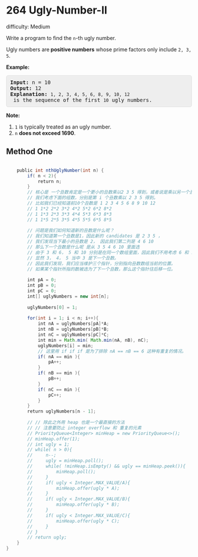 # 264 Ugly-Number-II 
 
difficulty: Medium 
 
<style>
        section pre{
          background-color: #eee;
          border: 1px solid #ddd;
          padding:10px;
          border-radius: 5px;
        }
      </style>
<section>
<div><p>Write a program to find the <code>n</code>-th ugly number.</p>
<p>Ugly numbers are<strong> positive numbers</strong> whose prime factors only include <code>2, 3, 5</code>.&nbsp;</p>
<p><strong>Example:</strong></p>
<pre><strong>Input:</strong> n = 10
<strong>Output:</strong> 12
<strong>Explanation: </strong><code>1, 2, 3, 4, 5, 6, 8, 9, 10, 12</code> is the sequence of the first <code>10</code> ugly numbers.</pre>
<p><strong>Note: </strong>&nbsp;</p>
<ol>
	<li><code>1</code> is typically treated as an ugly number.</li>
	<li><code>n</code> <b>does not exceed 1690</b>.</li>
</ol></div></section>
 
 ## Method One 
 
``` Java

    public int nthUglyNumber(int n) {
        if( n < 2){
            return n;
        }
        // 核心是 一个丑数肯定是一个更小的丑数乘以2 3 5 得到，或者说是乘以另一个丑数得到
        // 我们考虑下面的组数，分别是第 i 个丑数乘以 2 3 5 得到。
        // 比如我们已经知道前10个丑数是 1 2 3 4 5 6 8 9 10 12
        // 1 1*2 2*2 3*2 4*2 5*2 6*2 8*2
        // 1 1*3 2*3 3*3 4*4 5*3 6*3 8*3
        // 1 1*5 2*5 3*5 4*5 5*5 6*5 8*5
​
        // 问题是我们如何知道新的丑数是什么呢？
        // 我们知道第一个丑数是1，因此新的 candidates 是 2 3 5 ，
        // 我们发现当下最小的丑数是 2， 因此我们第二列是 4 6 10
        // 那么下一个丑数是什么呢 是从 3 5 4 6 10 里面选
        // 由于 3 和 6， 5 和 10 分别是在同一个数组里面，因此我们不用考虑 6 和 10
        // 显然 3， 4， 5 当中 3 是下一个丑数。
        // 因此我们发现，我们应当维护三个指针，分别指向丑数数组当前的位置。
        // 如果某个指针所指的数被选为了下一个丑数，那么这个指针往后移一位。
        
        int pA = 0;
        int pB = 0;
        int pC = 0;
        int[] uglyNumbers = new int[n];
        
        uglyNumbers[0] = 1;
        
        for(int i = 1; i < n; i++){
            int nA = uglyNumbers[pA]*A;
            int nB = uglyNumbers[pB]*B;
            int nC = uglyNumbers[pC]*C;
            int min = Math.min( Math.min(nA, nB), nC);
            uglyNumbers[i] = min;
            // 这里用 if if if 是为了排除 nA == nB == 6 这种有重复的情况。
            if( nA == min ){
                pA++;
            }
            if( nB == min ){
                pB++;
            }
            if( nC == min ){
                pC++;
            }
        }
        return uglyNumbers[n - 1];
        
        // // 除此之外用 heap 也是一个最直接的方法
        // // 注意要防止 integer overflow 和 重复的元素
        // PriorityQueue<Integer> minHeap = new PriorityQueue<>();
        // minHeap.offer(1);
        // int ugly = 1;
        // while( n > 0){
        //     n--;
        //     ugly = minHeap.poll();
        //     while( !minHeap.isEmpty() && ugly == minHeap.peek()){
        //         minHeap.poll();
        //     }
        //     if( ugly < Integer.MAX_VALUE/A){
        //         minHeap.offer(ugly * A);
        //     }
        //     if( ugly < Integer.MAX_VALUE/B){
        //         minHeap.offer(ugly * B);
        //     }
        //     if( ugly < Integer.MAX_VALUE/C){
        //         minHeap.offer(ugly * C);
        //     }
        // }
        // return ugly;
    }
}
​
```